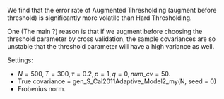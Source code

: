 We find that the error rate of Augmented Thresholding (augment before threshold) is significantly more volatile than Hard Thresholding. 

One (The main ?) reason is that if we augment before choosing the threshold parameter by cross validation, the sample covariances are so unstable that the threshold parameter will have a high variance as well. 

Settings: 
* $N = 500, T = 300, \tau = 0.2, p=1, q=0, num\_cv=50$. 
* True covariance = gen_S_Cai2011Adaptive_Model2_my(N, seed = 0)
* Frobenius norm.